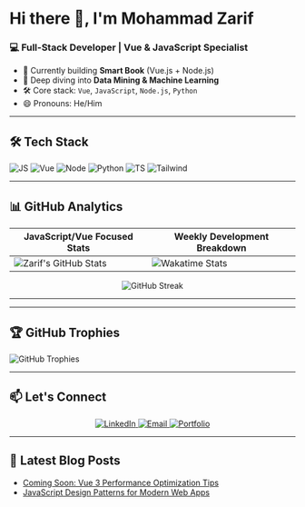 # Hi there 👋, I'm Mohammad Zarif

### 💻 Full-Stack Developer | Vue & JavaScript Specialist

- 🔭 Currently building **Smart Book** (Vue.js + Node.js)
- 🌱 Deep diving into **Data Mining & Machine Learning**
- 🛠 Core stack: `Vue`, `JavaScript`, `Node.js`, `Python`
- 😄 Pronouns: He/Him

---

## 🛠 Tech Stack
<p align="left">
  <img src="https://img.shields.io/badge/JavaScript-F7DF1E?logo=javascript&logoColor=black" alt="JS">
  <img src="https://img.shields.io/badge/Vue.js-4FC08D?logo=vue.js&logoColor=white" alt="Vue">
  <img src="https://img.shields.io/badge/Node.js-339933?logo=node.js&logoColor=white" alt="Node">
  <img src="https://img.shields.io/badge/Python-3776AB?logo=python&logoColor=white" alt="Python">
  <img src="https://img.shields.io/badge/TypeScript-3178C6?logo=typescript&logoColor=white" alt="TS">
  <img src="https://img.shields.io/badge/Tailwind_CSS-38B2AC?logo=tailwind-css&logoColor=white" alt="Tailwind">
</p>

---

## 📊 GitHub Analytics

<div align="center">
  
| JavaScript/Vue Focused Stats | Weekly Development Breakdown |
|------------------------------|-------------------------------|
| ![Zarif's GitHub Stats](https://github-readme-stats.vercel.app/api?username=Zarif2024&show_icons=true&theme=vue-dark&hide=contribs&include_all_commits=true) | ![Wakatime Stats](https://github-readme-stats.vercel.app/api/wakatime?username=Zarif2024&layout=compact&theme=vue-dark) |

![GitHub Streak](https://github-readme-streak-stats.herokuapp.com/?user=Zarif2024&theme=vue-dark&hide_border=true)

</div>

---



---

## 🏆 GitHub Trophies
![GitHub Trophies](https://github-profile-trophy.vercel.app/?username=Zarif2024&theme=onedark&no-frame=true&row=2&column=4)

---

## 📫 Let's Connect
<p align="center">
  <a href="https://linkedin.com/in/mohammad-zarif-hossain-yar">
    <img src="https://img.shields.io/badge/LinkedIn-0077B5?logo=linkedin&logoColor=white" alt="LinkedIn">
  </a>
  <a href="mailto:mohammadzarifhossainyar@gmail.com">
    <img src="https://img.shields.io/badge/Email-D14836?logo=gmail&logoColor=white" alt="Email">
  </a>
  <a href="https://zarif2024.github.io">
    <img src="https://img.shields.io/badge/Portfolio-FF5722?logo=google-chrome&logoColor=white" alt="Portfolio">
  </a>
</p>

---

## 📝 Latest Blog Posts
<!-- Add your blog posts here when available -->
- [Coming Soon: Vue 3 Performance Optimization Tips]()
- [JavaScript Design Patterns for Modern Web Apps]()
